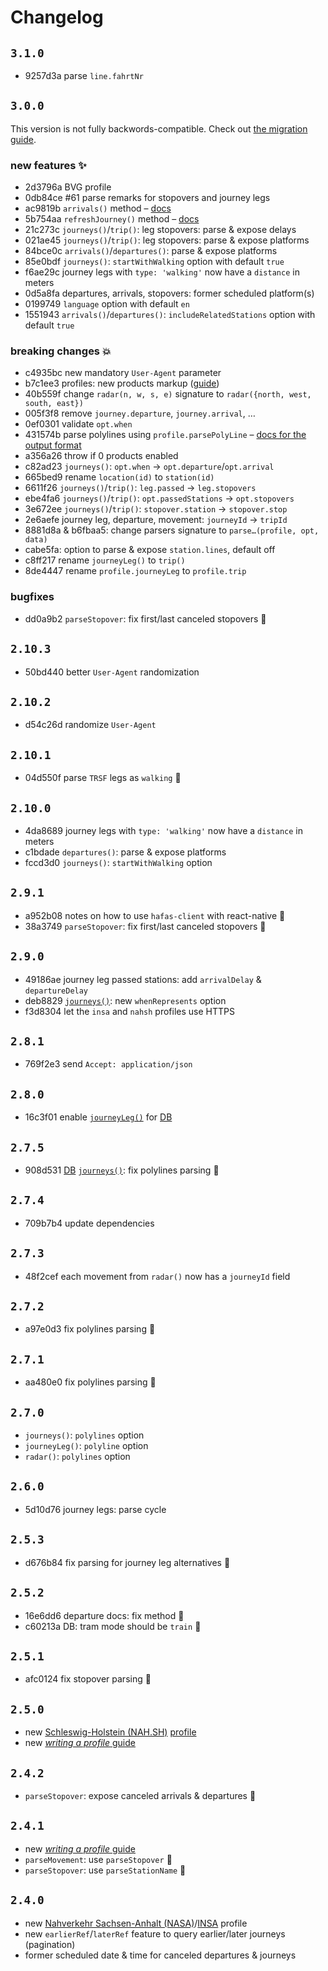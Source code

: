 # Changelog

## `3.1.0`

- 9257d3a parse `line.fahrtNr`

## `3.0.0`

This version is not fully backwords-compatible. Check out [the migration guide](migrating-to-3.md).

### new features ✨

- 2d3796a BVG profile
- 0db84ce #61 parse remarks for stopovers and journey legs
- ac9819b `arrivals()` method – [docs](arrivals.md)
- 5b754aa `refreshJourney()` method – [docs](refresh-journey.md)
- 21c273c `journeys()`/`trip()`: leg stopovers: parse & expose delays
- 021ae45 `journeys()`/`trip()`: leg stopovers: parse & expose platforms
- 84bce0c `arrivals()`/`departures()`: parse & expose platforms
- 85e0bdf `journeys()`: `startWithWalking` option with default `true`
- f6ae29c journey legs with `type: 'walking'` now have a `distance` in meters
- 0d5a8fa departures, arrivals, stopovers: former scheduled platform(s)
- 0199749 `language` option with default `en`
- 1551943 `arrivals()`/`departures()`: `includeRelatedStations` option with default `true`

### breaking changes 💥

- c4935bc new mandatory `User-Agent` parameter
- b7c1ee3 profiles: new products markup ([guide](https://github.com/public-transport/hafas-client/blob/ebe4fa64d871f711ced99d528c0171b180edc135/docs/writing-a-profile.md#3-products))
- 40b559f change `radar(n, w, s, e)` signature to `radar({north, west, south, east})`
- 005f3f8 remove `journey.departure`, `journey.arrival`, …
- 0ef0301 validate `opt.when`
- 431574b parse polylines using `profile.parsePolyLine` – [docs for the output format](https://github.com/public-transport/hafas-client/blob/ebe4fa64d871f711ced99d528c0171b180edc135/docs/journey-leg.md#polyline-option)
- a356a26 throw if 0 products enabled
- c82ad23 `journeys()`: `opt.when` → `opt.departure`/`opt.arrival`
- 665bed9 rename `location(id)` to `station(id)`
- 6611f26 `journeys()`/`trip()`: `leg.passed` → `leg.stopovers`
- ebe4fa6 `journeys()`/`trip()`: `opt.passedStations` → `opt.stopovers`
- 3e672ee `journeys()`/`trip()`: `stopover.station` → `stopover.stop`
- 2e6aefe journey leg, departure, movement: `journeyId` -> `tripId`
- 8881d8a & b6fbaa5: change parsers signature to `parse…(profile, opt, data)`
- cabe5fa: option to parse & expose `station.lines`, default off
- c8ff217 rename `journeyLeg()` to `trip()`
- 8de4447 rename `profile.journeyLeg` to `profile.trip`

### bugfixes

- dd0a9b2 `parseStopover`: fix first/last canceled stopovers 🐛

## `2.10.3`

- 50bd440 better `User-Agent` randomization

## `2.10.2`

- d54c26d randomize `User-Agent`

## `2.10.1`

- 04d550f parse `TRSF` legs as `walking` 🐛

## `2.10.0`

- 4da8689 journey legs with `type: 'walking'` now have a `distance` in meters
- c1bdade `departures()`: parse & expose platforms
- fccd3d0 `journeys()`: `startWithWalking` option

## `2.9.1`

- a952b08 notes on how to use `hafas-client` with react-native 📝
- 38a3749 `parseStopover`: fix first/last canceled stopovers 🐛

## `2.9.0`

- 49186ae journey leg passed stations: add `arrivalDelay` & `departureDelay`
- deb8829 [`journeys()`](journeys.md): new `whenRepresents` option
- f3d8304 let the `insa` and `nahsh` profiles use HTTPS

## `2.8.1`

- 769f2e3 send `Accept: application/json`

## `2.8.0`

- 16c3f01 enable [`journeyLeg()`](journey-leg.md) for [DB](../p/db)

## `2.7.5`

- 908d531 [DB](../p/db) [`journeys()`](journeys.md): fix polylines parsing 🐛

## `2.7.4`

- 709b7b4 update dependencies

## `2.7.3`

- 48f2cef each movement from `radar()` now has a `journeyId` field

## `2.7.2`

- a97e0d3 fix polylines parsing 🐛

## `2.7.1`

- aa480e0 fix polylines parsing 🐛

## `2.7.0`

- `journeys()`: `polylines` option
- `journeyLeg()`: `polyline` option
- `radar()`: `polylines` option

## `2.6.0`

- 5d10d76 journey legs: parse cycle

## `2.5.3`

- d676b84 fix parsing for journey leg alternatives 🐛

## `2.5.2`

- 16e6dd6 departure docs: fix method 📝
- c60213a DB: tram mode should be `train` 🐛

## `2.5.1`

- afc0124 fix stopover parsing 🐛

## `2.5.0`

- new [Schleswig-Holstein (NAH.SH)](https://de.wikipedia.org/wiki/Nahverkehrsverbund_Schleswig-Holstein) [profile](../p/nahsh)
- new [*writing a profile* guide](./writing-a-profile.md)

## `2.4.2`

- `parseStopover`: expose canceled arrivals & departures 🐛

## `2.4.1`

- new [*writing a profile* guide](./writing-a-profile.md)
- `parseMovement`: use `parseStopover` 🐛
- `parseStopover`: use `parseStationName` 🐛

## `2.4.0`

- new [Nahverkehr Sachsen-Anhalt (NASA)](https://de.wikipedia.org/wiki/Nahverkehrsservice_Sachsen-Anhalt)/[INSA](https://insa.de) profile
- new `earlierRef`/`laterRef` feature to query earlier/later journeys (pagination)
- former scheduled date & time for canceled departures & journeys
